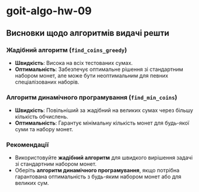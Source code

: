 # goit-algo-hw-09

## Висновки щодо алгоритмів видачі решти

### Жадібний алгоритм (`find_coins_greedy`)
- **Швидкість**: Висока на всіх тестованих сумах.
- **Оптимальність**: Забезпечує оптимальне рішення зі стандартним набором монет, але може бути неоптимальним для певних спеціалізованих наборів.

### Алгоритм динамічного програмування (`find_min_coins`)
- **Швидкість**: Повільніший за жадібний на великих сумах через більшу кількість обчислень.
- **Оптимальність**: Гарантує мінімальну кількість монет для будь-якої суми та набору монет.

### Рекомендації
- Використовуйте **жадібний алгоритм** для швидкого вирішення задачі зі стандартним набором монет.
- Оберіть **алгоритм динамічного програмування**, якщо потрібна гарантована оптимальність з будь-яким набором монет або для великих сум.
